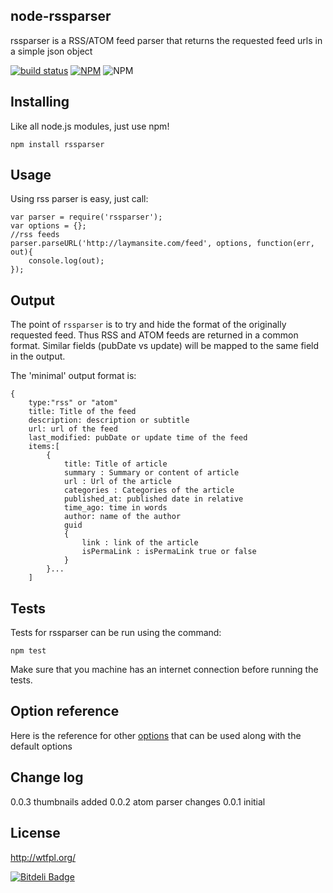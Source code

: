 node-rssparser
----------------

rssparser is a RSS/ATOM feed parser that returns the requested feed urls in a simple json object 

[![build status](https://secure.travis-ci.org/tk120404/node-rssparser.png)](http://travis-ci.org/tk120404/node-rssparser) [![NPM](https://nodei.co/npm/rssparser.png)](https://nodei.co/npm/rssparser/)  ![NPM](https://nodei.co/npm-dl/rssparser.png)

Installing
----------

Like all node.js modules, just use npm!

```
npm install rssparser
```

Usage
-----

Using rss parser is easy, just call:

```
var parser = require('rssparser');
var options = {};
//rss feeds
parser.parseURL('http://laymansite.com/feed', options, function(err, out){
	console.log(out);
});
```

Output
------

The point of `rssparser` is to try and hide the format of the originally requested feed. Thus RSS and ATOM feeds are returned in a common format. Similar fields (pubDate vs update) will be mapped to the same field in the output.

The 'minimal' output format is:

```
{
	type:"rss" or "atom"
	title: Title of the feed
	description: description or subtitle
	url: url of the feed
	last_modified: pubDate or update time of the feed
	items:[
		{
			title: Title of article
			summary	: Summary or content of article
			url	: Url of the article
			categories : Categories of the article
			published_at: published date in relative
			time_ago: time in words
			author:	name of the author	
			guid		
			{
				link : link of the article
				isPermaLink	: isPermaLink true or false
			}	
		}...
	]
```

Tests
-----

Tests for rssparser can be run using the command:

```
npm test
```

Make sure that you machine has an internet connection before running the
tests.


Option reference
----------------

Here is the reference for other [options](https://github.com/mikeal/request#requestoptions-callback) that can be used 
along with the default options



Change log
----------

0.0.3 thumbnails added
0.0.2 atom parser changes
0.0.1 initial

License
-------

http://wtfpl.org/



[![Bitdeli Badge](https://d2weczhvl823v0.cloudfront.net/tk120404/node-rssparser/trend.png)](https://bitdeli.com/free "Bitdeli Badge")

